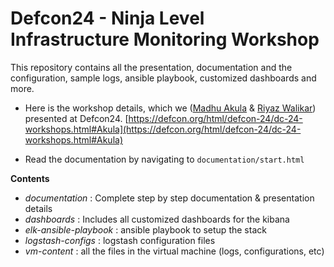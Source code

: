 # Defcon24 - Ninja Level Infrastructure Monitoring Workshop

This repository contains all the presentation, documentation and the configuration, sample logs, ansible playbook, customized dashboards and more.

- Here is the workshop details, which we ([Madhu Akula](https://github.com/madhuakula) & [Riyaz Walikar](https://github.com/riyazwalikar)) presented at Defcon24. [https://defcon.org/html/defcon-24/dc-24-workshops.html#Akula](https://defcon.org/html/defcon-24/dc-24-workshops.html#Akula)

- Read the documentation by navigating to `documentation/start.html`

**Contents**

- *documentation* : Complete step by step documentation & presentation details
- *dashboards* : Includes all customized dashboards for the kibana
- *elk-ansible-playbook* : ansible playbook to setup the stack
- *logstash-configs* : logstash configuration files
- *vm-content* : all the files in the virtual machine (logs, configurations, etc)



